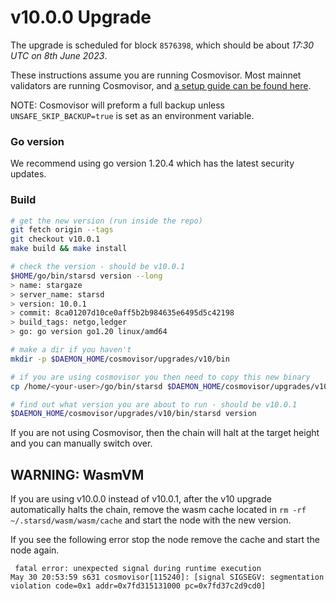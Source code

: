 # v10.0.0 Upgrade

The upgrade is scheduled for block `8576398`, which should be about _17:30 UTC on 8th June 2023_.

These instructions assume you are running Cosmovisor. Most mainnet validators are running Cosmovisor, and [a setup guide can be found here](https://docs.stargaze.zone/nodes-and-validators/setting-up-cosmovisor).

NOTE: Cosmovisor will preform a full backup unless `UNSAFE_SKIP_BACKUP=true` is set as an environment variable.

### Go version

We recommend using go version 1.20.4 which has the latest security updates.

### Build

```bash
# get the new version (run inside the repo)
git fetch origin --tags
git checkout v10.0.1
make build && make install

# check the version - should be v10.0.1
$HOME/go/bin/starsd version --long
> name: stargaze
> server_name: starsd
> version: 10.0.1
> commit: 8ca01207d10ce0aff5b2b984635e6495d5c42198
> build_tags: netgo,ledger
> go: go version go1.20 linux/amd64

# make a dir if you haven't
mkdir -p $DAEMON_HOME/cosmovisor/upgrades/v10/bin

# if you are using cosmovisor you then need to copy this new binary
cp /home/<your-user>/go/bin/starsd $DAEMON_HOME/cosmovisor/upgrades/v10/bin

# find out what version you are about to run - should be v10.0.1
$DAEMON_HOME/cosmovisor/upgrades/v10/bin/starsd version


```

If you are not using Cosmovisor, then the chain will halt at the target height and you can manually switch over.

## WARNING: WasmVM

If you are using v10.0.0 instead of v10.0.1, after the v10 upgrade automatically halts the chain, remove the wasm cache located in `rm -rf ~/.starsd/wasm/wasm/cache` and start the node with the new version.

If you see the following error stop the node remove the cache and start the node again.

```
 fatal error: unexpected signal during runtime execution
May 30 20:53:59 s631 cosmovisor[115240]: [signal SIGSEGV: segmentation violation code=0x1 addr=0x7fd315131000 pc=0x7fd37c2d9cd0]
```
